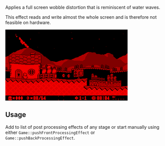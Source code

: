 Applies a full screen wobble distortion that is reminiscent of water waves. 

This effect reads and write almost the whole screen and is therefore not feasible on hardware. 

![](https://raw.githubusercontent.com/VUEngine/VUEngine-Plugins/master/postProcessing/Wobble/preview.png)

Usage
-----

Add to list of post processing effects of any stage or start manually using either `Game::pushFrontProcessingEffect` or `Game::pushBackProcessingEffect`. 
